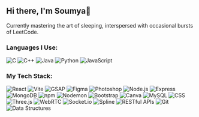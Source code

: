 ## Hi there, I'm Soumya👋

<!--
**soumyamakkar/soumyamakkar** is a ✨ _special_ ✨ repository because its `README.md` (this file) appears on your GitHub profile.
Here are some ideas to get you started:

- 🔭 I’m currently working on ...
- 🌱 I’m currently learning ...
- 👯 I’m looking to collaborate on ...
- 🤔 I’m looking for help with ...
- 💬 Ask me about ...
- 📫 How to reach me: ...
- 😄 Pronouns: ...
- ⚡ Fun fact: ...
-->


Currently mastering the art of sleeping, interspersed with occasional bursts of LeetCode. 

### Languages I Use:

![C](https://img.shields.io/badge/C-%2300599C.svg?style=flat&logo=c&logoColor=white)
![C++](https://img.shields.io/badge/C++-%2300599C.svg?style=flat&logo=c%2B%2B&logoColor=white)
![Java](https://img.shields.io/badge/Java-%23ED8B00.svg?style=flat&logo=java&logoColor=white)
![Python](https://img.shields.io/badge/Python-3776AB?style=flat&logo=python&logoColor=white)
![JavaScript](https://img.shields.io/badge/JavaScript-F7DF1E?style=flat&logo=javascript&logoColor=black)

### My Tech Stack:

![React](https://img.shields.io/badge/React-20232A?style=flat&logo=react&logoColor=61DAFB)
![Vite](https://img.shields.io/badge/Vite-646CFF?style=flat&logo=vite&logoColor=white)
![GSAP](https://img.shields.io/badge/GSAP-88CE02?style=flat&logo=greensock&logoColor=white)
![Figma](https://img.shields.io/badge/Figma-F24E1E?style=flat&logo=figma&logoColor=white)
![Photoshop](https://img.shields.io/badge/Photoshop-31A8FF?style=flat&logo=adobephotoshop&logoColor=white)
![Node.js](https://img.shields.io/badge/Node.js-339933?style=flat&logo=nodedotjs&logoColor=white)
![Express](https://img.shields.io/badge/Express.js-404D59?style=flat)
![MongoDB](https://img.shields.io/badge/MongoDB-47A248?style=flat&logo=mongodb&logoColor=white)
![npm](https://img.shields.io/badge/npm-CB3837?style=flat&logo=npm&logoColor=white)
![Nodemon](https://img.shields.io/badge/Nodemon-76D04B?style=flat&logo=nodemon&logoColor=white)
![Bootstrap](https://img.shields.io/badge/Bootstrap-7952B3?style=flat&logo=bootstrap&logoColor=white)
![Canva](https://img.shields.io/badge/Canva-00C4CC?style=flat&logo=canva&logoColor=white)
![MySQL](https://img.shields.io/badge/MySQL-4479A1?style=flat&logo=mysql&logoColor=white)
![CSS](https://img.shields.io/badge/CSS-1572B6?style=flat&logo=css3&logoColor=white)
![Three.js](https://img.shields.io/badge/Three.js-000000?style=flat&logo=three.js&logoColor=white)
![WebRTC](https://img.shields.io/badge/WebRTC-333333?style=flat&logo=webrtc&logoColor=white)
![Socket.io](https://img.shields.io/badge/Socket.io-black?style=flat&logo=socket.io&logoColor=white)
![Spline](https://img.shields.io/badge/Spline-2C2D72?style=flat&logo=spline&logoColor=white)
![RESTful APIs](https://img.shields.io/badge/RESTful%20APIs-FF6F00?style=flat)
![Git](https://img.shields.io/badge/Git-F05032?style=flat&logo=git&logoColor=white)
![Data Structures](https://img.shields.io/badge/Data%20Structures-282C34?style=flat)


